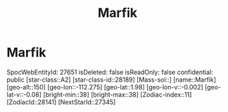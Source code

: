 ﻿---
title: "Marfik"
location: [1.98,-112.275,150]
type: Station
tags:
- astro/Star

---

# Marfik

SpocWebEntityId: 27651
isDeleted: false
isReadOnly: false
confidential: public
[star-class::A2]
[star-class-id::28189]
[Mass-sol::]
[name::Marfik]
[geo-alt::150]
[geo-lon::-112.275]
[geo-lat::1.98]
[geo-lon-v::-0.002]
[geo-lat-v::-0.08]
[bright-min::38]
[bright-max::38]
[Zodiac-index::11]
[ZodiacId::28141]
[NextStarId::27345]

